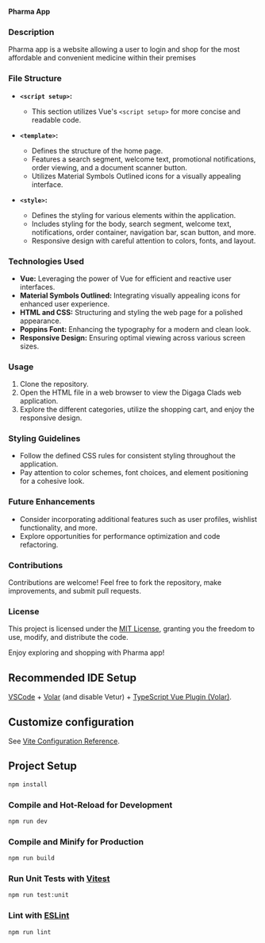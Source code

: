 **Pharma App**

### Description
Pharma app is a website allowing a user to login and shop for the most affordable and convenient medicine within their premises

### File Structure
- **`<script setup>`:**
  - This section utilizes Vue's `<script setup>` for more concise and readable code.

- **`<template>`:**
  - Defines the structure of the home page.
  - Features a search segment, welcome text, promotional notifications, order viewing, and a document scanner button.
  - Utilizes Material Symbols Outlined icons for a visually appealing interface.

- **`<style>`:**
  - Defines the styling for various elements within the application.
  - Includes styling for the body, search segment, welcome text, notifications, order container, navigation bar, scan button, and more.
  - Responsive design with careful attention to colors, fonts, and layout.

### Technologies Used
- **Vue:** Leveraging the power of Vue for efficient and reactive user interfaces.
- **Material Symbols Outlined:** Integrating visually appealing icons for enhanced user experience.
- **HTML and CSS:** Structuring and styling the web page for a polished appearance.
- **Poppins Font:** Enhancing the typography for a modern and clean look.
- **Responsive Design:** Ensuring optimal viewing across various screen sizes.

### Usage
1. Clone the repository.
2. Open the HTML file in a web browser to view the Digaga Clads web application.
3. Explore the different categories, utilize the shopping cart, and enjoy the responsive design.

### Styling Guidelines
- Follow the defined CSS rules for consistent styling throughout the application.
- Pay attention to color schemes, font choices, and element positioning for a cohesive look.

### Future Enhancements
- Consider incorporating additional features such as user profiles, wishlist functionality, and more.
- Explore opportunities for performance optimization and code refactoring.

### Contributions
Contributions are welcome! Feel free to fork the repository, make improvements, and submit pull requests.

### License
This project is licensed under the [MIT License](LICENSE), granting you the freedom to use, modify, and distribute the code.

Enjoy exploring and shopping with Pharma app!

## Recommended IDE Setup

[VSCode](https://code.visualstudio.com/) + [Volar](https://marketplace.visualstudio.com/items?itemName=Vue.volar) (and disable Vetur) + [TypeScript Vue Plugin (Volar)](https://marketplace.visualstudio.com/items?itemName=Vue.vscode-typescript-vue-plugin).

## Customize configuration

See [Vite Configuration Reference](https://vitejs.dev/config/).

## Project Setup

```sh
npm install
```

### Compile and Hot-Reload for Development

```sh
npm run dev
```

### Compile and Minify for Production

```sh
npm run build
```

### Run Unit Tests with [Vitest](https://vitest.dev/)

```sh
npm run test:unit
```

### Lint with [ESLint](https://eslint.org/)

```sh
npm run lint
```
